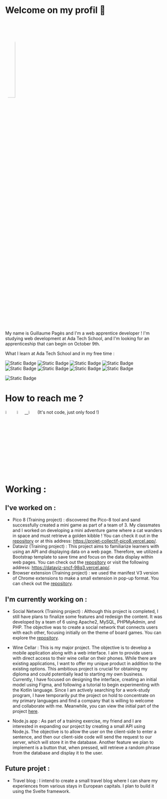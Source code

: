 # Welcome on my profil 👋

<img style="border-radius: 50%;" src="https://media.licdn.com/dms/image/D4E03AQG1iXVoR-3rWw/profile-displayphoto-shrink_800_800/0/1683731529470?e=1692835200&v=beta&t=CxDZxjyWVHpucDwAHkI_P5Mgde4PqAs7egQNLLVzMAc" width="25%"/>


My name is Guillaume Pagès and I'm a web apprentice developer ! I'm studying web development at Ada Tech School, and I'm looking for an apprenticeship that can begin on October 9th.

What I learn at Ada Tech School and in my free time :

![Static Badge](https://img.shields.io/badge/Os-Linux-blue)
![Static Badge](https://img.shields.io/badge/IDE%20-%20VSCode-blue)
![Static Badge](https://img.shields.io/badge/IDE%20-%20Android%20Studio-blue)
![Static Badge](https://img.shields.io/badge/Code%20-%20JavaScript-blue)
![Static Badge](https://img.shields.io/badge/Code%20-%20PHP-blue)
![Static Badge](https://img.shields.io/badge/Code%20-%20TypeScript-blue)
![Static Badge](https://img.shields.io/badge/Code%20-%20Kotlin-blue)
![Static Badge](https://img.shields.io/badge/Cloud%20-%20AWS-blue)

![Static Badge](https://www.codewars.com/users/guillaume-pages/badges/small)


# How to reach me ? 

[<img src="https://img.icons8.com/color/48/000000/linkedin.png" width="5%"/>](https://www.linkedin.com/in/guillaume-pages-bb5272118/) &nbsp; <a href="mailto:guillaumepages@outlook.com"> <img src="https://upload.wikimedia.org/wikipedia/commons/9/90/Outlook.com_icon_%282012-2019%29.svg" width="5%"/> &nbsp; [<img src="https://img.icons8.com/fluent/48/000000/instagram-new.png" width="5%"/>](https://www.instagram.com/guillaumescook/) (It's not code, just only food !) 

# Working :

## I've worked on :

- Pico 8 (Training project) : discovered the Pico-8 tool and sand successfully created a mini game as part of a team of 3. My classmates and I worked on developing a mini adventure game where a cat wanders in space and must retrieve a golden kibble ! You can check it out in the <a href="https://github.com/guillaume-pages/projet-collectif-pico8">repository</a> or at this address: https://projet-collectif-pico8.vercel.app/.
- Dataviz (Training project) : This project aims to familiarize learners with using an API and displaying data on a web page. Therefore, we utilized a Bootstrap template to save time and focus on the data display within web pages. You can check out the <a href="https://github.com/guillaume-pages/Projet-collectif-Dataviz">repository</a> or visit the following address: https://dataviz-sncf-98q3.vercel.app/.
- Browser extension (Training project) : we used the manifest V3 version of Chrome extensions to make a small extension in pop-up format. You can check out the <a href="https://github.com/guillaume-pages/projet-collectif-extension-de-navigateur">repository</a>.

## I'm currently working on :

- Social Network (Training project) : Although this project is completed, I still have plans to finalize some features and redesign the content. It was developed by a team of 6 using Apache2, MySQL, PHPMyAdmin, and PHP. The objective was to create a social network that connects users with each other, focusing initially on the theme of board games. You can explore the <a href="https://github.com/guillaume-pages/projet-collectif-reseau-social-php">repository</a>.

- Wine Cellar : This is my major project. The objective is to develop a mobile application along with a web interface. I aim to provide users with direct access to their wine cellar on their phones. While there are existing applications, I want to offer my unique product in addition to the existing options. This ambitious project is crucial for obtaining my diploma and could potentially lead to starting my own business. Currently, I have focused on designing the interface, creating an initial model using Figma, and following a tutorial to begin experimenting with the Kotlin language. Since I am actively searching for a work-study program, I have temporarily put the project on hold to concentrate on my primary languages and find a company that is willing to welcome and collaborate with me. Meanwhile, you can view the initial part of the project <a href="https://github.com/guillaume-pages/Wine_cellar">here</a>.

- Node.js app : As part of a training exercise, my friend and I are interested in expanding our project by creating a small API using Node.js. The objective is to allow the user on the client-side to enter a sentence, and then our client-side code will send the request to our server, which will store it in the database. Another feature we plan to implement is a button that, when pressed, will retrieve a random phrase from the database and display it to the user.

## Future projet :

- Travel blog : I intend to create a small travel blog where I can share my experiences from various stays in European capitals. I plan to build it using the Svelte framework.